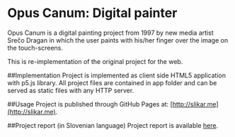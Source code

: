 # Opus Canum: Digital painter
Opus Canum is a digital painting project from 1997 by new media artist Srečo Dragan in which the user paints with his/her finger over the image on the touch-screens. 

This is re-implementation of the original project for the web. 

##Implementation
Project is implemented as client side HTML5 application with p5.js library. All project files are contained in app folder and can be served as static files with any HTTP server. 

##Usage
Project is published through GitHub Pages at: [http://slikar.me](http://slikar.me).

##Project report (in Slovenian language)
Project report is available [here](https://github.com/jank0s/digi-painter/blob/master/projectReport-JanKos.pdf).